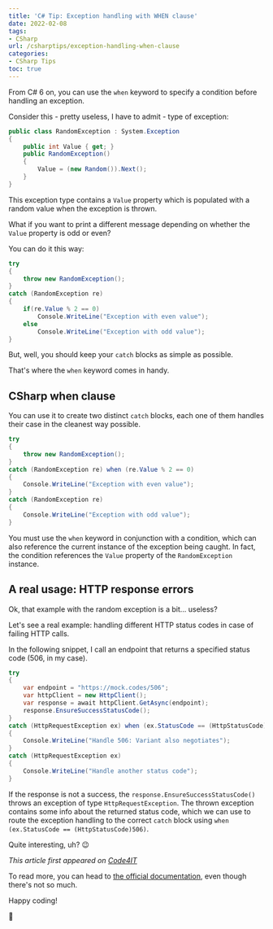 ```yaml
---
title: 'C# Tip: Exception handling with WHEN clause'
date: 2022-02-08
tags:
- CSharp
url: /csharptips/exception-handling-when-clause
categories:
- CSharp Tips
toc: true
---
```


From C# 6 on, you can use the `when` keyword to specify a condition before handling an exception.

Consider this - pretty useless, I have to admit - type of exception:

```cs
public class RandomException : System.Exception
{
    public int Value { get; }
    public RandomException()
    {
        Value = (new Random()).Next();
    }
}
```

This exception type contains a `Value` property which is populated with a random value when the exception is thrown.

What if you want to print a different message depending on whether the `Value` property is odd or even?

You can do it this way:

```cs
try
{
    throw new RandomException();
}
catch (RandomException re)
{
    if(re.Value % 2 == 0)
        Console.WriteLine("Exception with even value");
    else
        Console.WriteLine("Exception with odd value");
}
```

But, well, you should keep your `catch` blocks as simple as possible.

That's where the `when` keyword comes in handy.

## CSharp when clause

You can use it to create two distinct `catch` blocks, each one of them handles their case in the cleanest way possible.

```cs
try
{
    throw new RandomException();
}
catch (RandomException re) when (re.Value % 2 == 0)
{
    Console.WriteLine("Exception with even value");
}
catch (RandomException re)
{
    Console.WriteLine("Exception with odd value");
}
```

You must use the `when` keyword in conjunction with a condition, which can also reference the current instance of the exception being caught. In fact, the condition references the `Value` property of the `RandomException` instance.

## A real usage: HTTP response errors

Ok, that example with the random exception is a bit... useless?

Let's see a real example: handling different HTTP status codes in case of failing HTTP calls.

In the following snippet, I call an endpoint that returns a specified status code (506, in my case).

```cs
try
{
    var endpoint = "https://mock.codes/506";
    var httpClient = new HttpClient();
    var response = await httpClient.GetAsync(endpoint);
    response.EnsureSuccessStatusCode();
}
catch (HttpRequestException ex) when (ex.StatusCode == (HttpStatusCode)506)
{
    Console.WriteLine("Handle 506: Variant also negotiates");
}
catch (HttpRequestException ex)
{
    Console.WriteLine("Handle another status code");
}
```

If the response is not a success, the `response.EnsureSuccessStatusCode()` throws an exception of type `HttpRequestException`. The thrown exception contains some info about the returned status code, which we can use to route the exception handling to the correct `catch` block using `when (ex.StatusCode == (HttpStatusCode)506)`.

Quite interesting, uh? 😉

_This article first appeared on [Code4IT](https://www.code4it.dev/)_

To read more, you can head to [the official documentation](https://docs.microsoft.com/en-us/dotnet/csharp/language-reference/keywords/when), even though there's not so much.

Happy coding!

🐧
